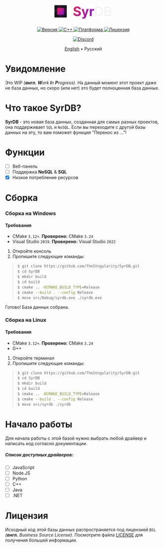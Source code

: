 <h1 align="center">
    <img alt="Logo" src="../images/logo.svg" height="45px">
</h1>

<p align="center">
    <a href="https://github.com/TheStngularity/SyrDB">
        <img alt="Версия" src="https://img.shields.io/github/v/tag/TheStngularity/SyrDB?color=EF2152&label=%D0%92%D0%B5%D1%80%D1%81%D0%B8%D1%8F">
    </a>
    <a href="https://github.com/TheStngularity/SyrDB">
        <img alt="C++" src="https://img.shields.io/badge/C++-20-EF2152">
    </a>
    <a href="https://github.com/TheStngularity/SyrDB">
        <img alt="Платформа" src="https://img.shields.io/badge/Платформа-Win32-EF2152">
    </a>
    <a href="https://github.com/TheStngularity/SyrDB">
        <img alt="Лицензия" src="https://img.shields.io/badge/Лицензия-BSL-EF2152">
    </a>
</p>

<p align="center">
    <a href="https://discord.gg/886NskXMxg">
        <img alt="Discord" src="https://img.shields.io/discord/1041037527047475210?color=5865F2&label=&logo=discord&logoColor=F2F2F2">
    </a>
</p>

<p align="center">
    <a href="../README.md">English</a>
    • Русский
</p>

<h1>Увидомление</h1>
Это WIP <em>(<strong>англ.</strong> <strong>W</strong>ork <strong>I</strong>n <strong>P</strong>rogress)</em>. На данный момент этот проект даже не база данных, но скоро (или нет) это будет полноценная база данных.

<h1>Что такое SyrDB?</h1>
<strong>SyrDB</strong> - это новая база данных, созданная для самых разных проектов, она поддерживает <code>SQL</code> и <code>NoSQL</code>. Если вы переходите с другой базы данных на эту, то вам поможет функция "Перенос из ..."!

<h1>Функции</h1>

- [ ] Веб-панель
- [ ] Поддержка **NoSQL** & **SQL**
- [x] Низкое потребление ресурсов

<h1>Сборка</h1>
<h3>Сборка на Windows</h3>
<h4>Требования</h4>

- CMake `3.12+`. **Проверено:** CMake `3.24`
- Visual Studio `2019`. **Проверено:** Visual Studio `2022`

1. Откройте консоль
2. Пропишите следующие команды:
> ```sh
> $ git clone https://github.com/TheStngularity/SyrDB.git
> $ cd SyrDB
> $ mkdir build
> $ cd build
> $ cmake .. -DCMAKE_BUILD_TYPE=Release
> $ cmake --build . --config Release
> $ move src/Debug/syrdb.exe ./syrdb.exe
> ```

Готово! База данных собрана.

<h3>Сборка на Linux</h3>
<h4>Требования</h4>

- CMake `3.12+`. **Проверено:** CMake `3.24`
- G++

1. Откройте терминал
2. Пропишите следующие команды:
> ```sh
> $ git clone https://github.com/TheStngularity/SyrDB.git
> $ cd SyrDB
> $ mkdir build
> $ cd build
> $ cmake .. -DCMAKE_BUILD_TYPE=Release
> $ cmake --build . --config Release
> $ move src/syrdb ./syrdb

<h1>Начало работы</h1>
Для начала работы с этой базой нужно выбрать любой драйвер и написать код согласно документации.

<h5>Список доступных драйверов:</h5>

- [ ] JavaScript
- [ ] Node.JS
- [ ] Python
- [ ] C++
- [ ] Java
- [ ] .NET

<h1>Лицензия</h1>
Исходный код этой базы данных распространяется под лицензией <code>BSL</code> <em>(<strong>англ.</strong> Business Source License)</em>. Посмотрите файла <a href="../LICENSE">LICENSE</a> для получения большей информации.
